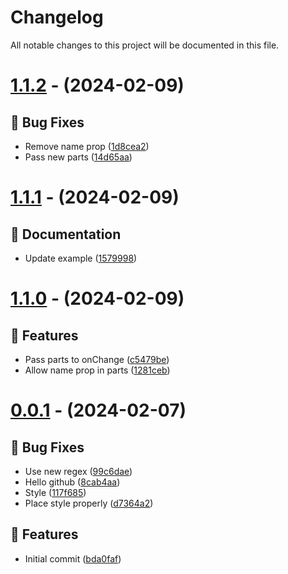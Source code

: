 # Changelog
All notable changes to this project will be documented in this file.

# [1.1.2](https://github.com/imranbarbhuiya/react-native-headless-mention/compare/v1.1.2...v1.1.2) - (2024-02-09)

## 🐛 Bug Fixes

- Remove name prop ([1d8cea2](https://github.com/imranbarbhuiya/react-native-headless-mention/commit/1d8cea29dd71327ae08c1f63dab00d64ce4b828f))
- Pass new parts ([14d65aa](https://github.com/imranbarbhuiya/react-native-headless-mention/commit/14d65aa68e8c0fe3e42bca9b3c110269552592c0))

# [1.1.1](https://github.com/imranbarbhuiya/react-native-headless-mention/compare/v1.1.1...v1.1.1) - (2024-02-09)

## 📝 Documentation

- Update example ([1579998](https://github.com/imranbarbhuiya/react-native-headless-mention/commit/15799982c007c3314cc7b29045568bd1482fb5dd))

# [1.1.0](https://github.com/imranbarbhuiya/react-native-headless-mention/compare/v1.1.0...v1.1.0) - (2024-02-09)

## 🚀 Features

- Pass parts to onChange ([c5479be](https://github.com/imranbarbhuiya/react-native-headless-mention/commit/c5479beae21148e474c3eba7475d56286f709e6e))
- Allow name prop in parts ([1281ceb](https://github.com/imranbarbhuiya/react-native-headless-mention/commit/1281cebd78320cc912097b575751518c60252ac7))

# [0.0.1](https://github.com/imranbarbhuiya/react-native-headless-mention/compare/v0.0.1...v0.0.1) - (2024-02-07)

## 🐛 Bug Fixes

- Use new regex ([99c6dae](https://github.com/imranbarbhuiya/react-native-headless-mention/commit/99c6dae9010be204ad4a739bceb8f3b50fc8a367))
- Hello github ([8cab4aa](https://github.com/imranbarbhuiya/react-native-headless-mention/commit/8cab4aa6a6e349f643d00bcc337a6a2bc17d6b49))
- Style ([117f685](https://github.com/imranbarbhuiya/react-native-headless-mention/commit/117f685635984f2fd216bc10ab68cb895e287945))
- Place style properly ([d7364a2](https://github.com/imranbarbhuiya/react-native-headless-mention/commit/d7364a23364a9f326dbcdee208a8da29e2e7aa6f))

## 🚀 Features

- Initial commit ([bda0faf](https://github.com/imranbarbhuiya/react-native-headless-mention/commit/bda0fafe501385750c2bd57807b41a6fac14f4c5))

